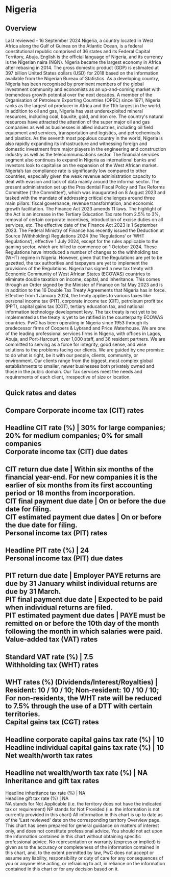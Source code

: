 # Nigeria
## Overview
Last reviewed - 16 September 2024
Nigeria, a country located in West Africa along the Gulf of Guinea on the Atlantic Ocean, is a federal constitutional republic comprised of 36 states and its Federal Capital Territory, Abuja. English is the official language of Nigeria, and its currency is the Nigerian naira (NGN).
Nigeria became the largest economy in Africa after rebasing in 2014. The gross domestic product (GDP) is estimated at 397 billion United States dollars (USD) for 2018 based on the information available from the Nigerian Bureau of Statistics.
As a developing country, Nigeria has been recognised by prominent members of the global investment community and economists as an up-and-coming market with tremendous growth potential over the next decades. A member of the Organisation of Petroleum Exporting Countries (OPEC) since 1971, Nigeria ranks as the largest oil producer in Africa and the 11th largest in the world. In addition to oil and gas, Nigeria has vast underexploited mineral resources, including coal, bauxite, gold, and iron ore. The country's natural resources have attracted the attention of the super major oil and gas companies as well as businesses in allied industries, including oil field equipment and services, transportation and logistics, and petrochemicals and plastics.
As the seventh most populous country in the world, Nigeria is also rapidly expanding its infrastructure and witnessing foreign and domestic investment from major players in the engineering and construction industry as well as the telecommunications sector. The financial services segment also continues to expand in Nigeria as international banks and investors look to capitalise on the expansion of the West African market.
Nigeria’s tax compliance rate is significantly low compared to other countries, especially given the weak revenue administration capacity to deal with evasion and lack of data mainly around the informal sector. The present administration set up the Presidential Fiscal Policy and Tax Reforms Committee (‘the Committee‘), which was inaugurated on 8 August 2023 and tasked with the mandate of addressing critical challenges around three main pillars: fiscal governance, revenue transformation, and economic growth facilitation.
The Finance Act 2023 amends 11 laws. The highlight of the Act is an increase in the Tertiary Education Tax rate from 2.5% to 3%, removal of certain corporate incentives, introduction of excise duties on all services, etc. The effective date of the Finance Act 2023 is 1 September 2023.
The Federal Ministry of Finance has recently issued the Deduction at Source (Withholding) Regulations 2024 (the ’Regulations‘ or ’WHT Regulations‘), effective 1 July 2024, except for the rules applicable to the gaming sector, which are billed to commence on 1 October 2024. These Regulations have introduced a number of changes to the withholding tax (WHT) regime in Nigeria. However, given that the Regulations are yet to be gazetted, the tax authorities and taxpayers are yet to implement the provisions of the Regulations.
Nigeria has signed a new tax treaty with Economic Community of West African States (ECOWAS) countries to eliminate double taxation on income, capital, and inheritance. This comes through an Order signed by the Minister of Finance on 1st May 2023 and is in addition to the 16 Double Tax Treaty Agreements that Nigeria has in force. Effective from 1 January 2024, the treaty applies to various taxes like personal income tax (PIT), corporate income tax (CIT), petroleum profit tax (PPT), capital gains tax (CGT), tertiary education tax, and national information technology development levy. The tax treaty is not yet to be implemented as the treaty is yet to be ratified in the counterparty ECOWAS countries.
PwC has been operating in Nigeria since 1953 through its predecessor firms of Coopers & Lybrand and Price Waterhouse. We are one of the leading professional services firms in Nigeria, with offices in Lagos, Abuja, and Port-Harcourt, over 1,000 staff, and 36 resident partners.
We are committed to serving as a force for integrity, good sense, and wise solutions to the problems facing our clients. We are guided by one promise: to do what is right, be it with our people, clients, community, or environment. Our clients range from the biggest, most complex global establishments to smaller, newer businesses both privately owned and those in the public domain. Our Tax services meet the needs and requirements of each client, irrespective of size or location.
## Quick rates and dates
Compare
Corporate income tax (CIT) rates   
---  
Headline CIT rate (%) |  30% for large companies;  20% for medium companies; 0% for small companies  
Corporate income tax (CIT) due dates   
---  
CIT return due date |  Within six months of the financial year-end. For new companies it is the earlier of six months from its first accounting period or 18 months from incorporation.  
CIT final payment due date |  On or before the due date for filing.  
CIT estimated payment due dates |  On or before the due date for filing.  
Personal income tax (PIT) rates   
---  
Headline PIT rate (%) |  24  
Personal income tax (PIT) due dates   
---  
PIT return due date |  Employer PAYE returns are due by 31 January whilst individual returns are due by 31 March.  
PIT final payment due date |  Expected to be paid when individual returns are filed.  
PIT estimated payment due dates |  PAYE must be remitted on or before the 10th day of the month following the month in which salaries were paid.  
Value-added tax (VAT) rates   
---  
Standard VAT rate (%) |  7.5  
Withholding tax (WHT) rates   
---  
WHT rates (%) (Dividends/Interest/Royalties) |  Resident: 10 / 10 / 10; Non-resident: 10 / 10 / 10; For non-residents, the WHT rate will be reduced to 7.5% through the use of a DTT with certain territories.  
Capital gains tax (CGT) rates   
---  
Headline corporate capital gains tax rate (%) |  10  
Headline individual capital gains tax rate (%) |  10  
Net wealth/worth tax rates   
---  
Headline net wealth/worth tax rate (%) |  NA  
Inheritance and gift tax rates   
---  
Headline inheritance tax rate (%) |  NA  
Headline gift tax rate (%) |  NA  
NA stands for Not Applicable (i.e. the territory does not have the indicated tax or requirement)
NP stands for Not Provided (i.e. the information is not currently provided in this chart) 
All information in this chart is up to date as of the 'Last reviewed' date on the corresponding territory Overview page. This chart has been prepared for general guidance on matters of interest only, and does not constitute professional advice. You should not act upon the information contained in this chart without obtaining specific professional advice. No representation or warranty (express or implied) is given as to the accuracy or completeness of the information contained in this chart, and, to the extent permitted by law, PwC does not accept or assume any liability, responsibility or duty of care for any consequences of you or anyone else acting, or refraining to act, in reliance on the information contained in this chart or for any decision based on it.
